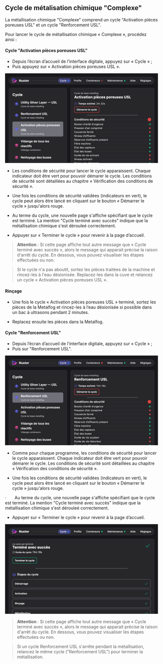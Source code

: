 ## Cycle de métalisation chimique "Complexe"

La métallisation chimique "Complexe" comprend un cycle "Activation pièces poreuses USL" et un cycle "Renforcement USL".

Pour lancer le cycle de métallisation chimique « Complexe », procédez ainsi :

#### Cycle "Activation pièces poreuses USL"

 - Depuis l’écran d’accueil de l’interface digitale, appuyez sur « Cycle » ;
 - Puis appuyez sur « Activation pièces poreuses USL ».

![Menu Activation pièces poreuses USL](menu_activation.png)

-  Les conditions de sécurité pour lancer le cycle apparaissent. Chaque indicateur doit être vert pour pouvoir démarer le cycle. Les conditions de sécurité sont détaillées au chapitre « Vérification des conditions de sécurité ».

 - Une fois les conditions de sécurité validées (indicateurs en vert), le cycle peut alors être lancé en cliquant sur le bouton « Démarrer le cycle » jusqu'alors rouge.

 - Au terme du cycle, une nouvelle page s'affiche spécifiant que le cycle est terminé. La mention "Cycle terminé avec succès" indique que la métallisation chimique s'est dérouleé correctement.

 - Appuyer sur « Terminer le cycle » pour revenir à la page d’accueil.

>**Attention** : Si cette page affiche tout autre message que « Cycle terminé avec succès », alors le message qui apparait précise la raison d'arrêt du cycle. En dessous, vous pouvez visualiser les étapes effectuées ou non. 

>Si le cycle n'a pas aboutit, sortez les pièces traitées de la machine et rincez-les à l'eau désionisée. Replacez-les dans la cuve et relancez un cycle « Activation pièces poreuses USL ».

#### Rinçage

 - Une fois le cycle « Activation pièces poreuses USL » terminé, sortez les pièces de la Metalfog et rincez-les à l’eau désionisée si possible dans un bac à ultrasons pendant 2 minutes.

 - Replacez ensuite les pièces dans la Metalfog.

#### Cycle "Renforcement USL"

 - Depuis l’écran d’accueil de l’interface digitale, appuyez sur « Cycle » ;
 - Puis sur "Renforcement USL".

![Menu Renforcement USL](menu_renforcement.png)

-  Comme pour chaque programme, les conditions de sécurité pour lancer le cycle apparaissent. Chaque indicateur doit être vert pour pouvoir démarer le cycle. Les conditions de sécurité sont détaillées au chapitre « Vérification des conditions de sécurité ».

 - Une fois les conditions de sécurité validées (indicateurs en vert), le cycle peut alors être lancé en cliquant sur le bouton « Démarrer le cycle » jusqu'alors rouge.

·        Au terme du cycle, une nouvelle page s'affiche spécifiant que le cycle est terminé. La mention "Cycle terminé avec succès" indique que la métallisation chimique s'est dérouleé correctement.

 - Appuyer sur « Terminer le cycle » pour revenir à la page d’accueil.

![Affichage de fin de cycle normal](cycletermineavecsucces.png)

 >**Attention** : Si cette page affiche tout autre message que « Cycle terminé avec succès », alors le message qui apparait précise la raison d'arrêt du cycle. En dessous, vous pouvez visualiser les étapes effectuées ou non. 

>Si un cycle Renforcement USL s'arrête pendant la métallisation, relancez le même cycle ("Renforcement USL") pour terminer la métallisation.
